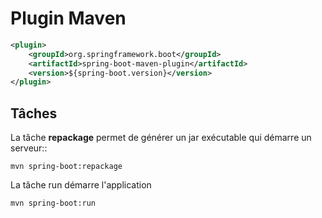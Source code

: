 # Plugin Maven


```xml
<plugin>
    <groupId>org.springframework.boot</groupId>
    <artifactId>spring-boot-maven-plugin</artifactId>
    <version>${spring-boot.version}</version>
</plugin>
```

## Tâches

La tâche **repackage** permet de générer un jar exécutable qui démarre un serveur::

```
mvn spring-boot:repackage
```

La tâche run démarre l'application

```
mvn spring-boot:run
```